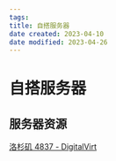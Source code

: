 ```yaml
---
tags: 
title: 自搭服务器
date created: 2023-04-10
date modified: 2023-04-26
---
```


# 自搭服务器

## 服务器资源

[洛杉矶 4837 - DigitalVirt](https://digitalvirt.com/store/la-vps-4837)
